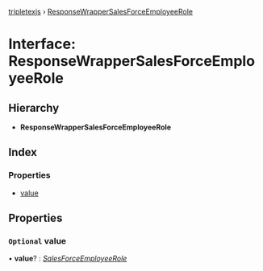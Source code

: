 [tripletexjs](../README.md) › [ResponseWrapperSalesForceEmployeeRole](responsewrappersalesforceemployeerole.md)

# Interface: ResponseWrapperSalesForceEmployeeRole

## Hierarchy

* **ResponseWrapperSalesForceEmployeeRole**

## Index

### Properties

* [value](responsewrappersalesforceemployeerole.md#optional-value)

## Properties

### `Optional` value

• **value**? : *[SalesForceEmployeeRole](salesforceemployeerole.md)*
